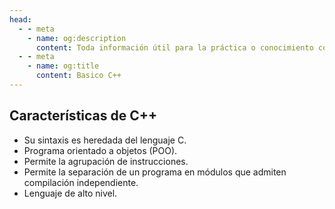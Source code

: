 ```yaml
---
head:
  - - meta
    - name: og:description
      content: Toda información útil para la práctica o conocimiento con respecto la instalación de sistemas u otros.
  - - meta
    - name: og:title
      content: Basico C++
---
```

<script setup lang="ts">
import Woaos from '@theme/components/categoria.vue';
// import { categoria0 } from './categorias.ts';
// import { categoria1 } from './categorias.ts';
</script>

## Características de C++

+ Su sintaxis es heredada del lenguaje C.
+ Programa orientado a objetos (POO).
+ Permite la agrupación de instrucciones.
+ Permite la separación de un programa en módulos que admiten compilación independiente.
+ Lenguaje de alto nivel.

